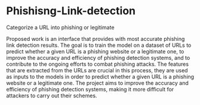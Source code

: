 # Phishisng-Link-detection
Categorize a URL into phishing or legitimate 

Proposed work is an interface that provides with most accurate phishing link detection results. The goal is to train the model on a dataset of URLs to predict whether a given URL is a phishing website or a legitimate one, to improve the accuracy and efficiency of phishing detection systems, and to contribute to the ongoing efforts to combat phishing attacks. The features that are extracted from the URLs are crucial in this process, they are used as inputs to the models in order to predict whether a given URL is a phishing website or a legitimate one. The project aims to improve the accuracy and efficiency of phishing detection systems, making it more difficult for attackers to carry out their schemes.
